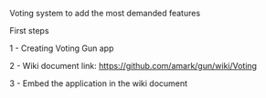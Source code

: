 Voting system to add the most demanded features

First steps

1 - Creating Voting Gun app

2 - Wiki document link: https://github.com/amark/gun/wiki/Voting

3  - Embed the application in the wiki document